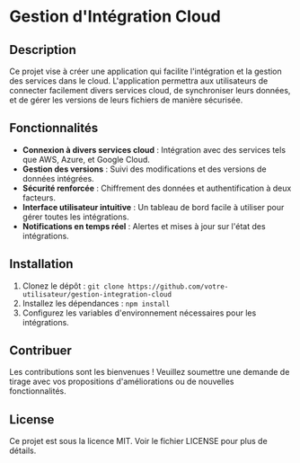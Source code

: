 # Gestion d'Intégration Cloud

## Description
Ce projet vise à créer une application qui facilite l'intégration et la gestion des services dans le cloud. L'application permettra aux utilisateurs de connecter facilement divers services cloud, de synchroniser leurs données, et de gérer les versions de leurs fichiers de manière sécurisée.

## Fonctionnalités
- **Connexion à divers services cloud** : Intégration avec des services tels que AWS, Azure, et Google Cloud.
- **Gestion des versions** : Suivi des modifications et des versions de données intégrées.
- **Sécurité renforcée** : Chiffrement des données et authentification à deux facteurs.
- **Interface utilisateur intuitive** : Un tableau de bord facile à utiliser pour gérer toutes les intégrations.  
- **Notifications en temps réel** : Alertes et mises à jour sur l'état des intégrations.

## Installation
1. Clonez le dépôt : `git clone https://github.com/votre-utilisateur/gestion-integration-cloud`
2. Installez les dépendances : `npm install`
3. Configurez les variables d'environnement nécessaires pour les intégrations.

## Contribuer
Les contributions sont les bienvenues ! Veuillez soumettre une demande de tirage avec vos propositions d'améliorations ou de nouvelles fonctionnalités.

## License
Ce projet est sous la licence MIT. Voir le fichier LICENSE pour plus de détails.